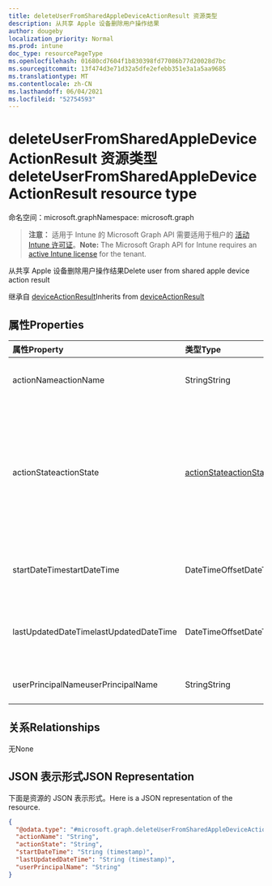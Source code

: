 ```yaml
---
title: deleteUserFromSharedAppleDeviceActionResult 资源类型
description: 从共享 Apple 设备删除用户操作结果
author: dougeby
localization_priority: Normal
ms.prod: intune
doc_type: resourcePageType
ms.openlocfilehash: 01680cd7604f1b830398fd77086b77d20028d7bc
ms.sourcegitcommit: 13f474d3e71d32a5dfe2efebb351e3a1a5aa9685
ms.translationtype: MT
ms.contentlocale: zh-CN
ms.lasthandoff: 06/04/2021
ms.locfileid: "52754593"
---
```

# <a name="deleteuserfromsharedappledeviceactionresult-resource-type"></a><span data-ttu-id="af93c-103">deleteUserFromSharedAppleDeviceActionResult 资源类型</span><span class="sxs-lookup"><span data-stu-id="af93c-103">deleteUserFromSharedAppleDeviceActionResult resource type</span></span>

<span data-ttu-id="af93c-104">命名空间：microsoft.graph</span><span class="sxs-lookup"><span data-stu-id="af93c-104">Namespace: microsoft.graph</span></span>

> <span data-ttu-id="af93c-105">**注意：** 适用于 Intune 的 Microsoft Graph API 需要适用于租户的 [活动 Intune 许可证](https://go.microsoft.com/fwlink/?linkid=839381)。</span><span class="sxs-lookup"><span data-stu-id="af93c-105">**Note:** The Microsoft Graph API for Intune requires an [active Intune license](https://go.microsoft.com/fwlink/?linkid=839381) for the tenant.</span></span>

<span data-ttu-id="af93c-106">从共享 Apple 设备删除用户操作结果</span><span class="sxs-lookup"><span data-stu-id="af93c-106">Delete user from shared apple device action result</span></span>


<span data-ttu-id="af93c-107">继承自 [deviceActionResult](../resources/intune-devices-deviceactionresult.md)</span><span class="sxs-lookup"><span data-stu-id="af93c-107">Inherits from [deviceActionResult](../resources/intune-devices-deviceactionresult.md)</span></span>

## <a name="properties"></a><span data-ttu-id="af93c-108">属性</span><span class="sxs-lookup"><span data-stu-id="af93c-108">Properties</span></span>
|<span data-ttu-id="af93c-109">属性</span><span class="sxs-lookup"><span data-stu-id="af93c-109">Property</span></span>|<span data-ttu-id="af93c-110">类型</span><span class="sxs-lookup"><span data-stu-id="af93c-110">Type</span></span>|<span data-ttu-id="af93c-111">Description</span><span class="sxs-lookup"><span data-stu-id="af93c-111">Description</span></span>|
|:---|:---|:---|
|<span data-ttu-id="af93c-112">actionName</span><span class="sxs-lookup"><span data-stu-id="af93c-112">actionName</span></span>|<span data-ttu-id="af93c-113">String</span><span class="sxs-lookup"><span data-stu-id="af93c-113">String</span></span>|<span data-ttu-id="af93c-114">操作名称 继承自 [deviceActionResult](../resources/intune-devices-deviceactionresult.md)</span><span class="sxs-lookup"><span data-stu-id="af93c-114">Action name Inherited from [deviceActionResult](../resources/intune-devices-deviceactionresult.md)</span></span>|
|<span data-ttu-id="af93c-115">actionState</span><span class="sxs-lookup"><span data-stu-id="af93c-115">actionState</span></span>|[<span data-ttu-id="af93c-116">actionState</span><span class="sxs-lookup"><span data-stu-id="af93c-116">actionState</span></span>](../resources/intune-devices-actionstate.md)|<span data-ttu-id="af93c-117">操作的状态 继承自 [deviceActionResult](../resources/intune-devices-deviceactionresult.md)。</span><span class="sxs-lookup"><span data-stu-id="af93c-117">State of the action Inherited from [deviceActionResult](../resources/intune-devices-deviceactionresult.md).</span></span> <span data-ttu-id="af93c-118">可取值为：`none`、`pending`、`canceled`、`active`、`done`、`failed` 或 `notSupported`。</span><span class="sxs-lookup"><span data-stu-id="af93c-118">Possible values are: `none`, `pending`, `canceled`, `active`, `done`, `failed`, `notSupported`.</span></span>|
|<span data-ttu-id="af93c-119">startDateTime</span><span class="sxs-lookup"><span data-stu-id="af93c-119">startDateTime</span></span>|<span data-ttu-id="af93c-120">DateTimeOffset</span><span class="sxs-lookup"><span data-stu-id="af93c-120">DateTimeOffset</span></span>|<span data-ttu-id="af93c-121">操作启动的时间 继承自 [deviceActionResult](../resources/intune-devices-deviceactionresult.md)</span><span class="sxs-lookup"><span data-stu-id="af93c-121">Time the action was initiated Inherited from [deviceActionResult](../resources/intune-devices-deviceactionresult.md)</span></span>|
|<span data-ttu-id="af93c-122">lastUpdatedDateTime</span><span class="sxs-lookup"><span data-stu-id="af93c-122">lastUpdatedDateTime</span></span>|<span data-ttu-id="af93c-123">DateTimeOffset</span><span class="sxs-lookup"><span data-stu-id="af93c-123">DateTimeOffset</span></span>|<span data-ttu-id="af93c-124">操作状态上次更新的时间 继承自 [deviceActionResult](../resources/intune-devices-deviceactionresult.md)</span><span class="sxs-lookup"><span data-stu-id="af93c-124">Time the action state was last updated Inherited from [deviceActionResult](../resources/intune-devices-deviceactionresult.md)</span></span>|
|<span data-ttu-id="af93c-125">userPrincipalName</span><span class="sxs-lookup"><span data-stu-id="af93c-125">userPrincipalName</span></span>|<span data-ttu-id="af93c-126">String</span><span class="sxs-lookup"><span data-stu-id="af93c-126">String</span></span>|<span data-ttu-id="af93c-127">要删除的用户的用户主体名称</span><span class="sxs-lookup"><span data-stu-id="af93c-127">User principal name of the user to be deleted</span></span>|

## <a name="relationships"></a><span data-ttu-id="af93c-128">关系</span><span class="sxs-lookup"><span data-stu-id="af93c-128">Relationships</span></span>
<span data-ttu-id="af93c-129">无</span><span class="sxs-lookup"><span data-stu-id="af93c-129">None</span></span>

## <a name="json-representation"></a><span data-ttu-id="af93c-130">JSON 表示形式</span><span class="sxs-lookup"><span data-stu-id="af93c-130">JSON Representation</span></span>
<span data-ttu-id="af93c-131">下面是资源的 JSON 表示形式。</span><span class="sxs-lookup"><span data-stu-id="af93c-131">Here is a JSON representation of the resource.</span></span>
<!-- {
  "blockType": "resource",
  "@odata.type": "microsoft.graph.deleteUserFromSharedAppleDeviceActionResult"
}
-->
``` json
{
  "@odata.type": "#microsoft.graph.deleteUserFromSharedAppleDeviceActionResult",
  "actionName": "String",
  "actionState": "String",
  "startDateTime": "String (timestamp)",
  "lastUpdatedDateTime": "String (timestamp)",
  "userPrincipalName": "String"
}
```




